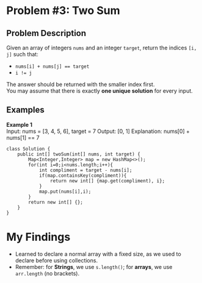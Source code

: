 # Problem #3: Two Sum

## Problem Description

Given an array of integers `nums` and an integer `target`, return the indices `[i, j]` such that:

- `nums[i] + nums[j] == target`  
- `i != j`  

The answer should be returned with the smaller index first.  
You may assume that there is exactly **one unique solution** for every input.

## Examples

**Example 1**  
Input: nums = [3, 4, 5, 6], target = 7
Output: [0, 1]
Explanation: nums[0] + nums[1] == 7



```
class Solution {
    public int[] twoSum(int[] nums, int target) {
        Map<Integer,Integer> map = new HashMap<>();
        for(int i=0;i<nums.length;i++){
            int compliment = target - nums[i];
            if(map.containsKey(compliment)){
                return new int[] {map.get(compliment), i};
            }
            map.put(nums[i],i);
        }
        return new int[] {};
    }
}
```

# My Findings

- Learned to declare a normal array with a fixed size, as we used to declare before using collections.
- Remember: for **Strings**, we use `s.length()`; for **arrays**, we use `arr.length` (no brackets).

